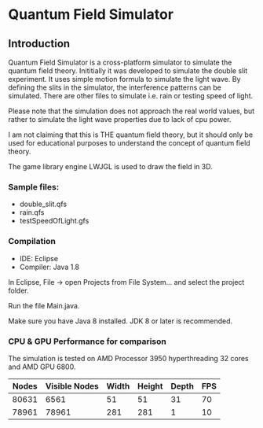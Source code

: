 # Quantum Field Simulator

## Introduction
Quantum Field Simulator is a cross-platform simulator to simulate the quantum field theory. Inititially it was developed to simulate the double slit experiment. It uses simple motion formula to simulate the light wave. By defining the slits in the simulator, the interference patterns can be simulated. There are other files to simulate i.e. rain or testing speed of light.

Please note that the simulation does not approach the real world values, but rather to simulate the light wave properties due to lack of cpu power.

I am not claiming that this is THE quantum field theory, but it should only be used for educational purposes to understand the concept of quantum field theory.

<p>The game library engine LWJGL is used to draw the field in 3D.</p>

### Sample files:
* double_slit.qfs
* rain.qfs
* testSpeedOfLight.gfs

### Compilation
* IDE: Eclipse
* Compiler: Java 1.8

<p>In Eclipse, File -> open Projects from File System... and select the project folder.</p>
<p>Run the file Main.java.</p>
<p>Make sure you have Java 8 installed. JDK 8 or later is recommended.</p>

### CPU & GPU Performance for comparison
The simulation is tested on AMD Processor 3950 hyperthreading 32 cores and AMD GPU 6800.

| Nodes    | Visible Nodes | Width | Height | Depth | FPS |
|----------|---------------|-------|--------|-------|-----|
| 80631    | 6561          | 51    | 51     | 31    | 70  |
| 78961    | 78961         | 281   | 281    | 1     | 10  |

